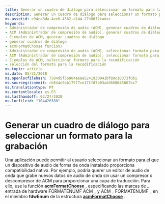 ```yaml
---
title: Generar un cuadro de diálogo para seleccionar un formato para la grabación
description: Generar un cuadro de diálogo para seleccionar un formato para la grabación
ms.assetid: e94ca8da-4ee6-4362-a144-27b86f2cadac
keywords:
- Administrador de compresión de audio (ACM), generar cuadros de diálogo
- ACM (Administrador de compresión de audio), generar cuadros de diálogo
- Ejemplos de ACM, generar cuadros de diálogo
- generar cuadros de diálogo
- acmFormatChoose función)
- Administrador de compresión de audio (ACM), seleccionar formato para la recodificación
- ACM (Administrador de compresión de audio), seleccionar formato para la recodificación
- Ejemplos de ACM, seleccionar formato para la recodificación
- selección del formato para la recodificación
ms.topic: article
ms.date: 05/31/2018
ms.openlocfilehash: 7584d5f56904a6aa5241930041bf89c10373f6b1
ms.sourcegitcommit: cb844c9ab17577ce171fd7b03add668645867bc7
ms.translationtype: MT
ms.contentlocale: es-ES
ms.lasthandoff: 02/27/2020
ms.locfileid: "104420380"
---
```

# <a name="producing-a-dialog-box-for-selecting-a-format-for-recording"></a>Generar un cuadro de diálogo para seleccionar un formato para la grabación

Una aplicación puede permitir al usuario seleccionar un formato para el que un dispositivo de audio de forma de onda instalado proporciona compatibilidad nativa. Por ejemplo, podría querer un editor de audio de onda que grabe nuevos datos de audio de onda sin usar un compresor o descompresor de ACM para proporcionar una capa de traducción. Para ello, use la función [**acmFormatChoose**](/windows/desktop/api/Msacm/nf-msacm-acmformatchoose) , especificando las marcas de \_ entrada de hardware FORMATENUMF ACM \_ y ACM \_ FORMATENUMF \_ en el miembro **fdwEnum** de la estructura [**acmFormatChoose**](/windows/win32/api/msacm/ns-msacm-acmformatchoose) .

 

 





